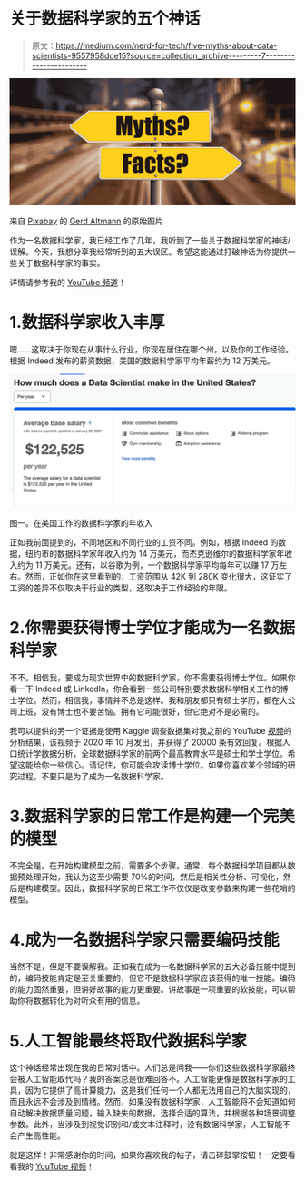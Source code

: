 # 关于数据科学家的五个神话

> 原文：<https://medium.com/nerd-for-tech/five-myths-about-data-scientists-9557958dce15?source=collection_archive---------7----------------------->

![](img/1ddf0d8d21737a847983794b6cbb498d.png)

来自 [Pixabay](https://pixabay.com/?utm_source=link-attribution&amp;utm_medium=referral&amp;utm_campaign=image&amp;utm_content=2713360) 的 [Gerd Altmann](https://pixabay.com/users/geralt-9301/?utm_source=link-attribution&amp;utm_medium=referral&amp;utm_campaign=image&amp;utm_content=2713360) 的原始图片

作为一名数据科学家，我已经工作了几年，我听到了一些关于数据科学家的神话/误解。今天，我想分享我经常听到的五大误区。希望这能通过打破神话为你提供一些关于数据科学家的事实。

详情请参考我的 [YouTube 频道](https://youtu.be/fZHwzWy78vM)！

# 1.数据科学家收入丰厚

嗯……这取决于你现在从事什么行业，你现在居住在哪个州，以及你的工作经验。根据 Indeed 发布的薪资数据，美国的数据科学家平均年薪约为 12 万美元。

![](img/cfa0512e239aa3a76f0d69f5817d35e5.png)

图一。在美国工作的数据科学家的年收入

正如我前面提到的，不同地区和不同行业的工资不同。例如，根据 Indeed 的数据，纽约市的数据科学家年收入约为 14 万美元，而杰克逊维尔的数据科学家年收入约为 11 万美元。还有，以谷歌为例，一个数据科学家平均每年可以赚 17 万左右。然而，正如你在这里看到的，工资范围从 42K 到 280K 变化很大，这证实了工资的差异不仅取决于行业的类型，还取决于工作经验的年限。

# 2.你需要获得博士学位才能成为一名数据科学家

不不。相信我，要成为现实世界中的数据科学家，你不需要获得博士学位。如果你看一下 Indeed 或 LinkedIn，你会看到一些公司特别要求数据科学相关工作的博士学位。然而，相信我，事情并不总是这样。我和朋友都只有硕士学历，都在大公司上班，没有博士也不要苦恼。拥有它可能很好，但它绝对不是必需的。

我可以提供的另一个证据是使用 Kaggle 调查数据集对我之前的 YouTube [视频](https://youtu.be/SphYZ78moE0?t=226)的分析结果，该视频于 2020 年 10 月发出，并获得了 20000 条有效回复。根据人口统计学数据分析，全球数据科学家的前两个最高教育水平是硕士和学士学位。希望这能给你一些信心。请记住，你可能会攻读博士学位。如果你喜欢某个领域的研究过程，不要只是为了成为一名数据科学家。

# 3.数据科学家的日常工作是构建一个完美的模型

不完全是。在开始构建模型之前，需要多个步骤。通常，每个数据科学项目都从数据预处理开始，我认为这至少需要 70%的时间，然后是相关性分析、可视化，然后是构建模型。因此，数据科学家的日常工作不仅仅是改变参数来构建一些花哨的模型。

# 4.成为一名数据科学家只需要编码技能

当然不是，但是不要误解我。正如我在成为一名数据科学家的五大必备技能中提到的，编码技能肯定是至关重要的，但它不是数据科学家应该获得的唯一技能。编码的能力固然重要，但讲好故事的能力更重要。讲故事是一项重要的软技能，可以帮助你将数据转化为对听众有用的信息。

# 5.人工智能最终将取代数据科学家

这个神话经常出现在我的日常对话中。人们总是问我——你们这些数据科学家最终会被人工智能取代吗？我的答案总是很难回答不。人工智能更像是数据科学家的工具，因为它提供了高计算能力，这是我们任何一个人都无法用自己的大脑实现的，而且永远不会涉及到情绪。然而，如果没有数据科学家，人工智能将不会知道如何自动解决数据质量问题，输入缺失的数据，选择合适的算法，并根据各种场景调整参数。此外，当涉及到视觉识别和/或文本注释时，没有数据科学家，人工智能不会产生高性能。

就是这样！非常感谢你的时间，如果你喜欢我的帖子，请击碎鼓掌按钮！一定要看看我的 [YouTube 视频](https://youtu.be/fZHwzWy78vM)！